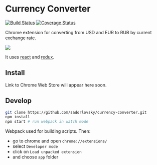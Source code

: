 # Currency Converter

[![Build Status](https://travis-ci.org/sadorlovsky/currency-converter.svg?branch=development)](https://travis-ci.org/sadorlovsky/currency-converter)
[![Coverage Status](https://coveralls.io/repos/github/sadorlovsky/currency-converter/badge.svg?branch=development)](https://coveralls.io/github/sadorlovsky/currency-converter?branch=development)

Chrome extension for converting from USD and EUR to RUB by current exchange rate.

![](http://i.imgur.com/F8bLKwT.jpg)

It uses [react](https://github.com/facebook/react) and [redux](https://github.com/reactjs/redux).

## Install

Link to Chrome Web Store will appear here soon.

## Develop

```bash
git clone https://github.com/sadorlovsky/currency-converter.git
npm install
npm start # run webpack in watch mode
```
Webpack used for building scripts. Then:
- go to chrome and open `chrome://extensions/`
- select `Developer mode`
- click on `Load unpacked extension`
- and choose `app` folder
